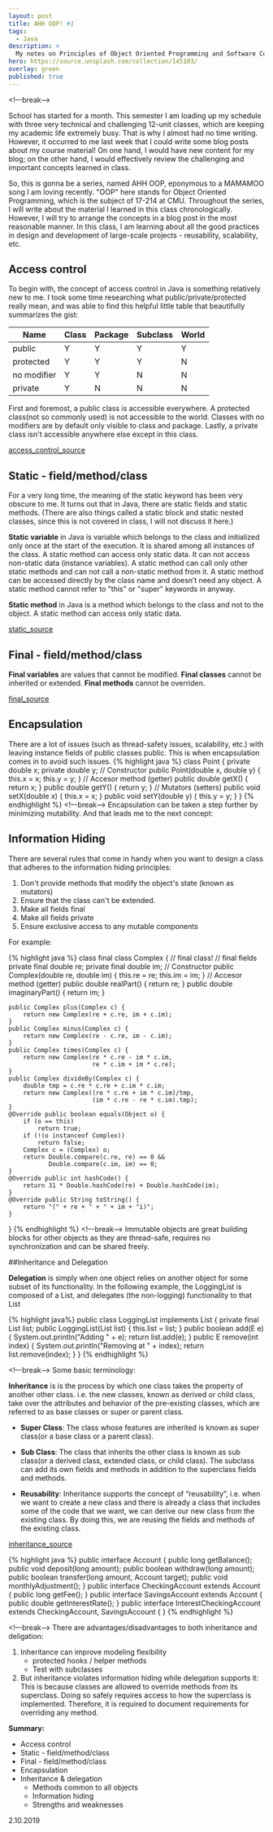 ```yaml
---
layout: post
title: AHH OOP! #1 
tags:
  - Java
description: >
  My notes on Principles of Object Oriented Programming and Software Construction.
hero: https://source.unsplash.com/collection/145103/
overlay: green
published: true
---
```


<!–-break-–>


School has started for a month. This semester I am loading up my schedule with three very technical and challenging 12-unit classes, which are keeping my academic life extremely busy. That is why I almost had no time writing. However, it occurred to me last week that I could write some blog posts about my course material! On one hand, I would have new content for my blog; on the other hand, I would effectively review the challenging and important concepts learned in class.

So, this is gonna be a series, named AHH OOP, eponymous to a MAMAMOO song I am loving recently. "OOP" here stands for Object Oriented Programming, which is the subject of 17-214 at CMU. Throughout the series, I will write about the material I learned in this class chronologically. However, I will try to arrange the concepts in a blog post in the most reasonable manner. In this class, I am learning about all the good practices in design and development of large-scale projects - reusability, scalability, etc.

## Access control

To begin with, the concept of access control in Java is something relatively new to me. I took some time researching what public/private/protected really mean, and was able to find this helpful little table that beautifully summarizes the gist:

| Name        | Class     | Package      | Subclass     | World     |    
|-------------|-----------|--------------|--------------|-----------|
| public      |         Y |            Y |            Y |         Y |
| protected   |         Y |            Y |            Y |         N |
| no modifier |         Y |            Y |            N |         N |
| private     |         Y |            N |            N |         N |

First and foremost, a public class is accessible everywhere. A protected class(not so commonly used) is not accessible to the world. Classes with no modifiers are by default only visible to class and package. Lastly, a private class isn't accessible anywhere else except in this class.

[access_control_source]

## Static - field/method/class

For a very long time, the meaning of the static keyword has been very obscure to me. It turns out that in Java, there are static fields and static methods. (There are also things called a static block and static nested classes, since this is not covered in class, I will not discuss it here.)

**Static variable** in Java is variable which belongs to the class and initialized only once at the start of the execution. It is shared among all instances of the class. A static method can access only static data. It can not access non-static data (instance variables). A static method can call only other static methods and can not call a non-static method from it.
A static method can be accessed directly by the class name and doesn’t need any object. A static method cannot refer to "this" or "super" keywords in anyway.

**Static method** in Java is a method which belongs to the class and not to the object. A static method can access only static data.

[static_source]

## Final - field/method/class

**Final variables** are values that cannot be modified. **Final classes** cannot be inherited or extended. **Final methods** cannot be overriden.

[final_source]

## Encapsulation
There are a lot of issues (such as thread-safety issues, scalability, etc.) with leaving instance fields of public classes public. This is when encapsulation comes in to avoid such issues.
{% highlight java %}
class Point {
	private double x;
	private double y;
	// Constructor
	public Point(double x, double y) {
		this.x = x;
		this.y = y;
	}
	// Accesor method (getter)
	public double getX() { return x; }
	public double getY() { return y; }
	// Mutators (setters)
	public void setX(double x) { this.x = x; }
	public void setY(double y) { this.y = y; }
}
{% endhighlight %}
<!–-break-–>
Encapsulation can be taken a step further by minimizing mutability. And that leads me to the next concept:

## Information Hiding
There are several rules that come in handy when you want to design a class that adheres to the information hiding principles:

1. Don't provide methods that modify the object's state (known as mutators)
2. Ensure that the class can't be extended.
3. Make all fields final
4. Make all fields private
5. Ensure exclusive access to any mutable components

For example:

{% highlight java %}
class final class Complex { // final class!
	// final fields
	private final double re;
	private final double im;
	// Constructor
	public Complex(double re, double im) {
		this.re = re;
		this.im = im;
	}
	// Accesor method (getter)
	public double realPart() { return re; }
	public double imaginaryPart() { return im; }

	public Complex plus(Complex c) {
		return new Complex(re + c.re, im + c.im);
	}
	public Complex minus(Complex c) {
		return new Complex(re - c.re, im - c.im);
	}
	public Complex times(Complex c) {
		return new Complex(re * c.re - im * c.im,
						   re * c.im + im * c.re);
	}
	public Complex divideBy(Complex c) {
		double tmp = c.re * c.re + c.im * c.im;
		return new Complex((re * c.re + im * c.im)/tmp, 
						   (im * c.re - re * c.im).tmp);
	}
	@Override public boolean equals(Object o) {
		if (o == this)
			return true;
		if (!(o instanceof Complex))
			return false;
		Complex c = (Complex) o;
		return Double.compare(c.re, re) == 0 &&
			   Double.compare(c.im, im) == 0;
	}
	@Override public int hashCode() {
		return 31 * Double.hashCode(re) + Double.hashCode(im);
	}
	@Override public String toString() {
		return "(" + re + " + " + im + "i)";
	}
}
{% endhighlight %}
<!–-break-–>
Immutable objects are great building blocks for other objects as they are thread-safe, requires no synchronization and can be shared freely.

##Inheritance and Delegation

**Delegation** is simply when one object relies on another object for some subset of its functionality. In the following example, the LoggingList is composed of a List, and delegates (the non-logging) functionality to that List

{% highlight java%}
public class LoggingList<E> implements List<E> {
	private final List<E> list;
	public LoggingList<E>(List<E> list) { this.list = list; }
	public boolean add(E e) {
    	System.out.println("Adding " + e);
    	return list.add(e);
	}
	public E remove(int index) {
    	System.out.println("Removing at " + index);
    	return list.remove(index);
    }
}
{% endhighlight %}

<!–-break-–>
Some basic terminology:

**Inheritance** is is the process by which one class takes the property of another other class. i.e. the new classes, known as derived or child class, take over the attributes and behavior of the pre-existing classes, which are referred to as base classes or super or parent class.

* **Super Class**: The class whose features are inherited is known as super class(or a base class or a parent class).
* **Sub Class**: The class that inherits the other class is known as sub class(or a derived class, extended class, or child class). The subclass can add its own fields and methods in addition to the superclass fields and methods.

* **Reusability**: Inheritance supports the concept of “reusability”, i.e. when we want to create a new class and there is already a class that includes some of the code that we want, we can derive our new class from the existing class. By doing this, we are reusing the fields and methods of the existing class.

[inheritance_source] 

{% highlight java %}
public interface Account {
    public long getBalance();
    public void  deposit(long amount);
    public boolean withdraw(long amount);
    public boolean transfer(long amount, Account target);
    public void monthlyAdjustment();
}
public interface CheckingAccount extends Account {
	public long getFee();
}
public interface SavingsAccount extends Account {
	public double getInterestRate();
}
public interface InterestCheckingAccount
					extends CheckingAccount, SavingsAccount {
}
{% endhighlight %}

<!–-break-–>
There are advantages/disadvantages to both inheritance and deligation:

1. Inheritance can improve modeling flexibility
	* protected hooks / helper methods
	* Test with subclasses
2. But inheritance violates information hiding while delegation supports it:
		This is because classes are allowed to override methods from its superclass. Doing so safely requires access to how the superclass is implemented. Therefore, it is required to document requirements for overriding any method.


**Summary:**
- Access control
- Static - field/method/class
- Final - field/method/class
- Encapsulation
- Inheritance & delegation
    - Methods common to all objects
    - Information hiding
    - Strengths and weaknesses

2.10.2019

[final_source]: https://www.geeksforgeeks.org/final-keyword-java/

[static_source]: https://www.guru99.com/java-static-variable-methods.html

[access_control_source]: https://stackoverflow.com/questions/215497/what-is-the-difference-between-public-protected-package-private-and-private-in

[inheritance_source]: https://www.geeksforgeeks.org/delegation-vs-inheritance-java/